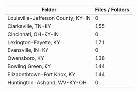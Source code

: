 | Folder                             |   Files / Folders |
|------------------------------------|-------------------|
| Louisville-Jefferson County, KY-IN |                 0 |
| Clarksville, TN-KY                 |               155 |
| Cincinnati, OH-KY-IN               |                 0 |
| Lexington-Fayette, KY              |               171 |
| Evansville, IN-KY                  |                 0 |
| Owensboro, KY                      |               138 |
| Bowling Green, KY                  |               144 |
| Elizabethtown-Fort Knox, KY        |               144 |
| Huntington-Ashland, WV-KY-OH       |                 0 |